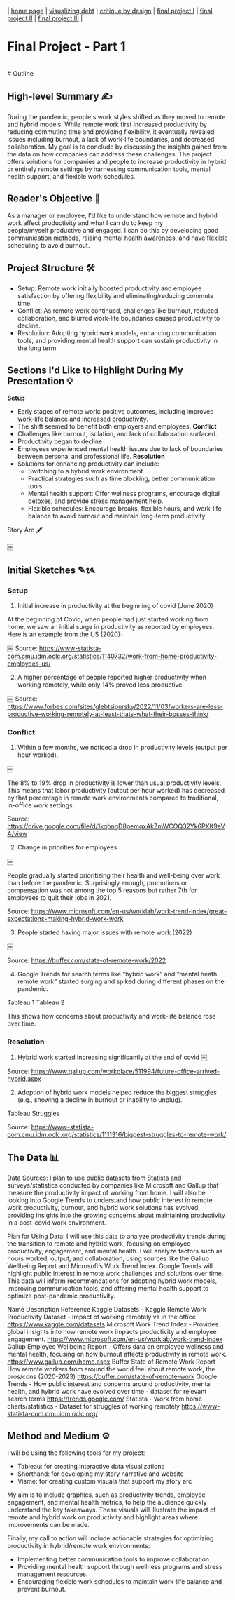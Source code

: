 | [home page](https://saylibhavsar.github.io/Data-Visualization-Projects/) | [visualizing debt](visualizing-government-debt.md) | [critique by design](critique-by-design.md) | [final project I](final-project-part-one.md) | [final project II](final-project-part-two.md) | [final project III](final-project-part-three.md) |

# Final Project - Part 1
<br>
# Outline

## High-level Summary ✍️
During the pandemic, people's work styles shifted as they moved to remote and hybrid models. While remote work first increased productivity by reducing commuting time and providing flexibility, it eventually revealed issues including burnout, a lack of work-life boundaries, and decreased collaboration. My goal is to conclude by discussing the insights gained from the data on how companies can address these challenges. The project offers solutions for companies and people to increase productivity in hybrid or entirely remote settings by harnessing communication tools, mental health support, and flexible work schedules.

## Reader's Objective 📖
As a manager or employee, I'd like to understand how remote and hybrid work affect productivity and what I can do to keep my people/myself productive and engaged. I can do this by developing good communication methods, raising mental health awareness, and have flexible scheduling to avoid burnout.

## Project Structure 🛠️

* Setup:
Remote work initially boosted productivity and employee satisfaction by offering flexibility and eliminating/reducing commute time.
* Conflict:
As remote work continued, challenges like burnout, reduced collaboration, and blurred work-life boundaries caused productivity to decline.
* Resolution:
Adopting hybrid work models, enhancing communication tools, and providing mental health support can sustain productivity in the long term.


## Sections I'd Like to Highlight During My Presentation 💡

**Setup**
* Early stages of remote work: positive outcomes, including improved work-life balance and increased productivity.
* The shift seemed to benefit both employers and employees.
**Conflict**
* Challenges like burnout, isolation, and lack of collaboration surfaced.
* Productivity began to decline
* Employees experienced mental health issues due to lack of  boundaries between personal and professional life.
**Resolution**
* Solutions for enhancing productivity can include:
    * Switching to a hybrid work environment
    * Practical strategies such as time blocking, better communication tools.
    * Mental health support: Offer wellness programs, encourage digital detoxes, and provide stress management help.
    * Flexible schedules: Encourage breaks, flexible hours, and work-life balance to avoid burnout and maintain long-term productivity.


Story Arc 🖋️


￼
## Initial Sketches ✎ᝰ

### **Setup**

1. Initial increase in productivity at the beginning of covid (June 2020)

At the beginning of Covid, when people had just started working from home, we saw an initial surge in productivity as reported by employees. Here is an example from the US (2020):

￼
Source: https://www-statista-com.cmu.idm.oclc.org/statistics/1140732/work-from-home-productivity-employees-us/


2. A higher percentage of people reported higher productivity when working remotely, while only 14% proved less productive.

￼
Source: https://www.forbes.com/sites/glebtsipursky/2022/11/03/workers-are-less-productive-working-remotely-at-least-thats-what-their-bosses-think/

### **Conflict**

1. Within a few months, we noticed a drop in productivity levels (output per hour worked). 

￼


The 8% to 19% drop in productivity is lower than usual productivity levels. This means that labor productivity (output per hour worked) has decreased by that percentage in remote work environments compared to traditional, in-office work settings.

Source: https://drive.google.com/file/d/1kqbngD8pemqxAkZmWCOQ32Yk6PXK9eVA/view


2. Change in priorities for employees

￼

People gradually started prioritizing their health and well-being over work than before the pandemic. Surprisingly enough, promotions or compensation was not among the top 5 reasons but rather 7th for employees to quit their jobs in 2021.

Source: https://www.microsoft.com/en-us/worklab/work-trend-index/great-expectations-making-hybrid-work-work


3. People started having major issues with remote work (2022)


￼

Source: https://buffer.com/state-of-remote-work/2022

4. Google Trends for search terms like “hybrid work” and “mental heath remote work” started surging and spiked during different phases on the pandemic.

Tableau 1
Tableau 2


This shows how concerns about productivity and work-life balance rose over time.


### **Resolution**

1. Hybrid work started increasing significantly at the end of covid
￼

Source: https://www.gallup.com/workplace/511994/future-office-arrived-hybrid.aspx

2. Adoption of hybrid work models helped reduce the biggest struggles (e.g., showing a decline in burnout or inability to unplug). 

Tableau Struggles

Source: https://www-statista-com.cmu.idm.oclc.org/statistics/1111316/biggest-struggles-to-remote-work/



## The Data 📊

Data Sources: I plan to use public datasets from Statista and surveys/statistics conducted by companies like Microsoft and Gallup that measure the productivity impact of working from home. I will also be looking into Google Trends to understand how public interest in remote work productivity, burnout, and hybrid work solutions has evolved, providing insights into the growing concerns about maintaining productivity in a post-covid work environment.

Plan for Using Data: I will use this data to analyze productivity trends during the transition to remote and hybrid work, focusing on employee productivity, engagement, and mental health. I will analyze factors such as hours worked, output, and collaboration, using sources like the Gallup Wellbeing Report and Microsoft’s Work Trend Index. Google Trends will highlight public interest in remote work challenges and solutions over time. This data will inform recommendations for adopting hybrid work models, improving communication tools, and offering mental health support to optimize post-pandemic productivity.

Name	Description	Reference
Kaggle Datasets	- Kaggle Remote Work Productivity Dataset          - Impact of working remotely vs in the office	https://www.kaggle.com/datasets
Microsoft Work Trend Index	- Provides global insights into how remote work impacts productivity and employee engagement.	https://www.microsoft.com/en-us/worklab/work-trend-index
Gallup Employee Wellbeing Report	- Offers data on employee wellness and mental health, focusing on how burnout affects productivity in remote work.	 https://www.gallup.com/home.aspx
Buffer State of Remote Work Report	- How remote workers from around the world feel about remote work, the pros/cons (2020-2023)	https://buffer.com/state-of-remote-work
Google Trends	- How public interest and concerns around productivity, mental health, and hybrid work have evolved over time - dataset for relevant search terms	https://trends.google.com/
Statista	- Work from home charts/statistics                       - Dataset for struggles of working remotely	https://www-statista-com.cmu.idm.oclc.org/

## Method and Medium ⚙️

I will be using the following tools for my project:
* Tableau: for creating interactive data visualizations
* Shorthand: for developing my story narrative and website
* Visme: for creating custom visuals that support my story arc

My aim is to include graphics, such as productivity trends, employee engagement, and mental health metrics, to help the audience quickly understand the key takeaways. These visuals will illustrate the impact of remote and hybrid work on productivity and highlight areas where improvements can be made.

Finally, my call to action will include actionable strategies for optimizing productivity in hybrid/remote work environments:
* Implementing better communication tools to improve collaboration.
* Providing mental health support through wellness programs and stress management resources.
* Encouraging flexible work schedules to maintain work-life balance and prevent burnout.


